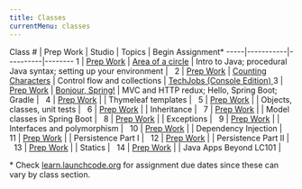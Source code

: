 ```yaml
---
title: Classes
currentMenu: classes
---
```


Class # | Prep Work | Studio | Topics | Begin Assignment\*
-----|-----------|----------|--------
1 | [Prep Work](../class-prep/1/) | [Area of a circle](../studios/area/) | Intro to Java; procedural Java syntax; setting up your environment | &nbsp;
2 | [Prep Work](../class-prep/2/) | [Counting Characters](../studios/counting-characters/) | Control flow and collections | [TechJobs (Console Edition) ](../assignments/techjobs-console/)
3 | [Prep Work](../class-prep/3/) | [Bonjour, Spring!](../studios/bonjour-spring/) | MVC and HTTP redux; Hello, Spring Boot; Gradle | &nbsp;
4 | [Prep Work](../class-prep/4/) | | Thymeleaf templates | &nbsp;
5 | [Prep Work](../class-prep/5/) | | Objects, classes, unit tests | &nbsp;
6 | [Prep Work](../class-prep/6/) | | Inheritance | &nbsp;
7 | [Prep Work](../class-prep/7/) | | Model classes in Spring Boot | &nbsp;
8 | [Prep Work](../class-prep/8/) | | Exceptions | &nbsp;
9 | [Prep Work](../class-prep/9/) | | Interfaces and polymorphism | &nbsp;
10 | [Prep Work](../class-prep/10/) | | Dependency Injection | &nbsp;
11 | [Prep Work](../class-prep/11/) | | Persistence Part I | &nbsp;
12 | [Prep Work](../class-prep/12/) | | Persistence Part II | &nbsp;
13 | [Prep Work](../class-prep/13/) | | Statics | &nbsp;
14 | [Prep Work](../class-prep/14/) | | Java Apps Beyond LC101 | &nbsp;

\* Check [learn.launchcode.org](https://learn.launchcode.org) for assignment due dates since these can vary by class section.
